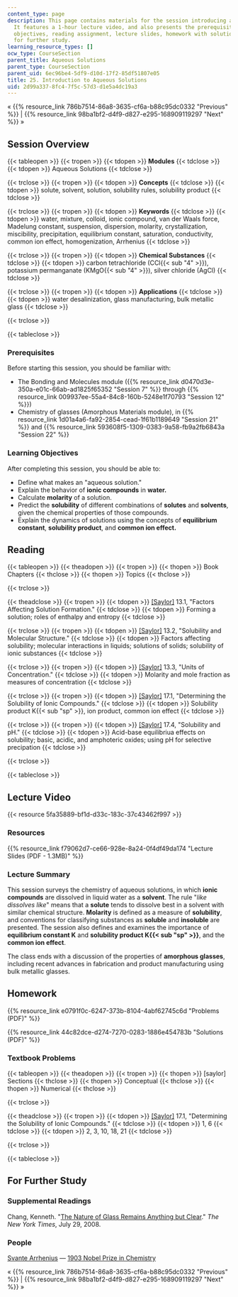 ```yaml
---
content_type: page
description: This page contains materials for the session introducing aqueous solutions.
  It features a 1-hour lecture video, and also presents the prerequisites, learning
  objectives, reading assignment, lecture slides, homework with solutions, and resources
  for further study.
learning_resource_types: []
ocw_type: CourseSection
parent_title: Aqueous Solutions
parent_type: CourseSection
parent_uid: 6ec96be4-5df9-d10d-17f2-85df51807e05
title: 25. Introduction to Aqueous Solutions
uid: 2d99a337-8fc4-7f5c-57d3-d1e5a4dc19a3
---
```


« {{% resource_link 786b7514-86a8-3635-cf6a-b88c95dc0332 "Previous" %}} | {{% resource_link 98ba1bf2-d4f9-d827-e295-168909119297 "Next" %}} »

Session Overview
----------------

{{< tableopen >}}
{{< tropen >}}
{{< tdopen >}}
**Modules**
{{< tdclose >}}
{{< tdopen >}}
Aqueous Solutions
{{< tdclose >}}

{{< trclose >}}
{{< tropen >}}
{{< tdopen >}}
**Concepts**
{{< tdclose >}}
{{< tdopen >}}
solute, solvent, solution, solubility rules, solubility product
{{< tdclose >}}

{{< trclose >}}
{{< tropen >}}
{{< tdopen >}}
**Keywords**
{{< tdclose >}}
{{< tdopen >}}
water, mixture, colloid, ionic compound, van der Waals force, Madelung constant, suspension, dispersion, molarity, crystallization, miscibility, precipitation, equilibrium constant, saturation, conductivity, common ion effect, homogenization, Arrhenius
{{< tdclose >}}

{{< trclose >}}
{{< tropen >}}
{{< tdopen >}}
**Chemical Substances**
{{< tdclose >}}
{{< tdopen >}}
carbon tetrachloride (CCl{{< sub "4" >}}), potassium permanganate (KMgO{{< sub "4" >}}), silver chloride (AgCl)
{{< tdclose >}}

{{< trclose >}}
{{< tropen >}}
{{< tdopen >}}
**Applications**
{{< tdclose >}}
{{< tdopen >}}
water desalinization, glass manufacturing, bulk metallic glass
{{< tdclose >}}

{{< trclose >}}

{{< tableclose >}}

### Prerequisites

Before starting this session, you should be familiar with:

*   The Bonding and Molecules module ({{% resource_link d0470d3e-350a-e01c-66ab-ad1825f65352 "Session 7" %}} through {{% resource_link 009937ee-55a4-84c8-160b-5248e1f70793 "Session 12" %}})
*   Chemistry of glasses (Amorphous Materials module), in {{% resource_link 1d01a4a6-fa92-2854-cead-1f61b1189649 "Session 21" %}} and {{% resource_link 593608f5-1309-0383-9a58-fb9a2fb6843a "Session 22" %}}

### Learning Objectives

After completing this session, you should be able to:

*   Define what makes an "aqueous solution."
*   Explain the behavior of **ionic compounds** in **water.**
*   Calculate **molarity** of a solution.
*   Predict the **solubility** of different combinations of **solutes** and **solvents**, given the chemical properties of those compounds.
*   Explain the dynamics of solutions using the concepts of **equilibrium constant**, **solubility product**, and **common ion effect.**

Reading
-------

{{< tableopen >}}
{{< theadopen >}}
{{< tropen >}}
{{< thopen >}}
Book Chapters
{{< thclose >}}
{{< thopen >}}
Topics
{{< thclose >}}

{{< trclose >}}

{{< theadclose >}}
{{< tropen >}}
{{< tdopen >}}
[\[Saylor\]](https://saylordotorg.github.io/text_general-chemistry-principles-patterns-and-applications-v1.0/s17-01-factors-affecting-solution-for.html) 13.1, "Factors Affecting Solution Formation."
{{< tdclose >}}
{{< tdopen >}}
Forming a solution; roles of enthalpy and entropy
{{< tdclose >}}

{{< trclose >}}
{{< tropen >}}
{{< tdopen >}}
[\[Saylor\]](https://saylordotorg.github.io/text_general-chemistry-principles-patterns-and-applications-v1.0/s17-02-solubility-and-molecular-struc.html) 13.2, "Solubility and Molecular Structure."
{{< tdclose >}}
{{< tdopen >}}
Factors affecting solubility; molecular interactions in liquids; solutions of solids; solubility of ionic substances
{{< tdclose >}}

{{< trclose >}}
{{< tropen >}}
{{< tdopen >}}
[\[Saylor\]](https://saylordotorg.github.io/text_general-chemistry-principles-patterns-and-applications-v1.0/s17-03-units-of-concentration.html) 13.3, "Units of Concentration."
{{< tdclose >}}
{{< tdopen >}}
Molarity and mole fraction as measures of concentration
{{< tdclose >}}

{{< trclose >}}
{{< tropen >}}
{{< tdopen >}}
[\[Saylor\]](https://saylordotorg.github.io/text_general-chemistry-principles-patterns-and-applications-v1.0/s21-01-determining-the-solubility-of-.html) 17.1, "Determining the Solubility of Ionic Compounds."
{{< tdclose >}}
{{< tdopen >}}
Solubility product K{{< sub "sp" >}}, ion product, common ion effect
{{< tdclose >}}

{{< trclose >}}
{{< tropen >}}
{{< tdopen >}}
[\[Saylor\]](https://saylordotorg.github.io/text_general-chemistry-principles-patterns-and-applications-v1.0/s21-04-solubility-and-ph.html) 17.4, "Solubility and pH."
{{< tdclose >}}
{{< tdopen >}}
Acid-base equilibriua effects on solubility; basic, acidic, and amphoteric oxides; using pH for selective precipation
{{< tdclose >}}

{{< trclose >}}

{{< tableclose >}}

Lecture Video
-------------

{{< resource 5fa35889-bf1d-d33c-183c-37c43462f997 >}}

### Resources

{{% resource_link f79062d7-ce66-928e-8a24-0f4df49da174 "Lecture Slides (PDF - 1.3MB)" %}}

### Lecture Summary

This session surveys the chemistry of aqueous solutions, in which **ionic compounds** are dissolved in liquid water as a **solvent**. The rule "_like dissolves like_" means that a **solute** tends to dissolve best in a solvent with similar chemical structure. **Molarity** is defined as a measure of **solubility**, and conventions for classifying substances as **soluble** and **insoluble** are presented. The session also defines and examines the importance of **equilibrium constant K** and **solubility product K{{< sub "sp" >}}**, and the **common ion effect**.

The class ends with a discussion of the properties of **amorphous glasses**, including recent advances in fabrication and product manufacturing using bulk metallic glasses.

Homework
--------

{{% resource_link e0791f0c-6247-373b-8104-4abf62745c6d "Problems (PDF)" %}}

{{% resource_link 44c82dce-d274-7270-0283-1886e454783b "Solutions (PDF)" %}}

### Textbook Problems

{{< tableopen >}}
{{< theadopen >}}
{{< tropen >}}
{{< thopen >}}
\[saylor\] Sections
{{< thclose >}}
{{< thopen >}}
Conceptual
{{< thclose >}}
{{< thopen >}}
Numerical
{{< thclose >}}

{{< trclose >}}

{{< theadclose >}}
{{< tropen >}}
{{< tdopen >}}
[\[Saylor\]](https://saylordotorg.github.io/text_general-chemistry-principles-patterns-and-applications-v1.0/s21-01-determining-the-solubility-of-.html) 17.1, "Determining the Solubility of Ionic Compounds."
{{< tdclose >}}
{{< tdopen >}}
1, 6
{{< tdclose >}}
{{< tdopen >}}
2, 3, 10, 18, 21
{{< tdclose >}}

{{< trclose >}}

{{< tableclose >}}

For Further Study
-----------------

### Supplemental Readings

Chang, Kenneth. "[The Nature of Glass Remains Anything but Clear](http://www.nytimes.com/2008/07/29/science/29glass.html)." _The New York Times_, July 29, 2008.

### People

[Svante Arrhenius](http://en.wikipedia.org/wiki/Svante_Arrhenius) — [1903 Nobel Prize in Chemistry](http://nobelprize.org/nobel_prizes/chemistry/laureates/1903/)

« {{% resource_link 786b7514-86a8-3635-cf6a-b88c95dc0332 "Previous" %}} | {{% resource_link 98ba1bf2-d4f9-d827-e295-168909119297 "Next" %}} »